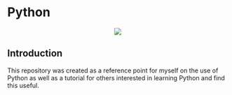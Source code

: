 # Python

<p align="center"><img src=https://github.com/TH1622EE/my-datasets/blob/main/images/logos/python/python-logo-1.png/></p>

## Introduction

This repository was created as a reference point for myself on the use of Python as well as a tutorial for others interested in learning Python and find this useful.
